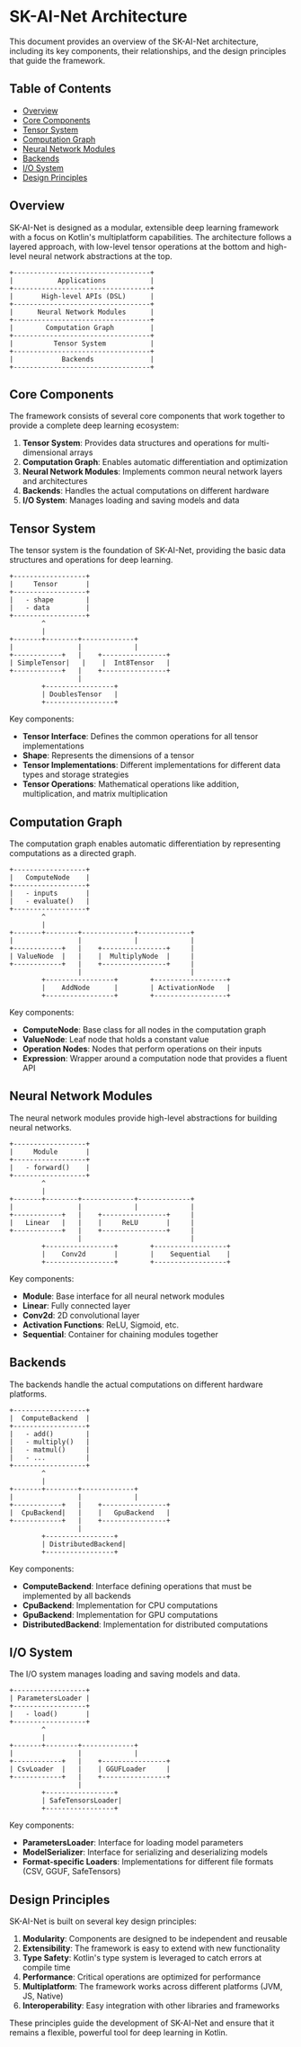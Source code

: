 # SK-AI-Net Architecture

This document provides an overview of the SK-AI-Net architecture, including its key components, their relationships, and the design principles that guide the framework.

## Table of Contents

- [Overview](#overview)
- [Core Components](#core-components)
- [Tensor System](#tensor-system)
- [Computation Graph](#computation-graph)
- [Neural Network Modules](#neural-network-modules)
- [Backends](#backends)
- [I/O System](#io-system)
- [Design Principles](#design-principles)

## Overview

SK-AI-Net is designed as a modular, extensible deep learning framework with a focus on Kotlin's multiplatform capabilities. The architecture follows a layered approach, with low-level tensor operations at the bottom and high-level neural network abstractions at the top.

```
+----------------------------------+
|           Applications           |
+----------------------------------+
|       High-level APIs (DSL)      |
+----------------------------------+
|      Neural Network Modules      |
+----------------------------------+
|        Computation Graph         |
+----------------------------------+
|          Tensor System           |
+----------------------------------+
|            Backends              |
+----------------------------------+
```

## Core Components

The framework consists of several core components that work together to provide a complete deep learning ecosystem:

1. **Tensor System**: Provides data structures and operations for multi-dimensional arrays
2. **Computation Graph**: Enables automatic differentiation and optimization
3. **Neural Network Modules**: Implements common neural network layers and architectures
4. **Backends**: Handles the actual computations on different hardware
5. **I/O System**: Manages loading and saving models and data

## Tensor System

The tensor system is the foundation of SK-AI-Net, providing the basic data structures and operations for deep learning.

```
+------------------+
|     Tensor       |
+------------------+
|   - shape        |
|   - data         |
+------------------+
        ^
        |
+-------+--------+-------------+
|                |             |
+------------+   |    +----------------+
| SimpleTensor|   |    |  Int8Tensor   |
+------------+   |    +----------------+
                 |
        +-----------------+
        | DoublesTensor   |
        +-----------------+
```

Key components:
- **Tensor Interface**: Defines the common operations for all tensor implementations
- **Shape**: Represents the dimensions of a tensor
- **Tensor Implementations**: Different implementations for different data types and storage strategies
- **Tensor Operations**: Mathematical operations like addition, multiplication, and matrix multiplication

## Computation Graph

The computation graph enables automatic differentiation by representing computations as a directed graph.

```
+------------------+
|   ComputeNode    |
+------------------+
|   - inputs       |
|   - evaluate()   |
+------------------+
        ^
        |
+-------+--------+-------------+-------------+
|                |             |             |
+------------+   |    +----------------+     |
| ValueNode  |   |    |  MultiplyNode  |     |
+------------+   |    +----------------+     |
                 |                           |
        +-----------------+        +------------------+
        |    AddNode      |        | ActivationNode   |
        +-----------------+        +------------------+
```

Key components:
- **ComputeNode**: Base class for all nodes in the computation graph
- **ValueNode**: Leaf node that holds a constant value
- **Operation Nodes**: Nodes that perform operations on their inputs
- **Expression**: Wrapper around a computation node that provides a fluent API

## Neural Network Modules

The neural network modules provide high-level abstractions for building neural networks.

```
+------------------+
|     Module       |
+------------------+
|   - forward()    |
+------------------+
        ^
        |
+-------+--------+-------------+-------------+
|                |             |             |
+------------+   |    +----------------+     |
|   Linear   |   |    |     ReLU       |     |
+------------+   |    +----------------+     |
                 |                           |
        +-----------------+        +------------------+
        |    Conv2d       |        |    Sequential    |
        +-----------------+        +------------------+
```

Key components:
- **Module**: Base interface for all neural network modules
- **Linear**: Fully connected layer
- **Conv2d**: 2D convolutional layer
- **Activation Functions**: ReLU, Sigmoid, etc.
- **Sequential**: Container for chaining modules together

## Backends

The backends handle the actual computations on different hardware platforms.

```
+------------------+
|  ComputeBackend  |
+------------------+
|   - add()        |
|   - multiply()   |
|   - matmul()     |
|   - ...          |
+------------------+
        ^
        |
+-------+--------+-------------+
|                |             |
+------------+   |    +----------------+
|  CpuBackend|   |    |   GpuBackend   |
+------------+   |    +----------------+
                 |
        +-----------------+
        | DistributedBackend|
        +-----------------+
```

Key components:
- **ComputeBackend**: Interface defining operations that must be implemented by all backends
- **CpuBackend**: Implementation for CPU computations
- **GpuBackend**: Implementation for GPU computations
- **DistributedBackend**: Implementation for distributed computations

## I/O System

The I/O system manages loading and saving models and data.

```
+------------------+
| ParametersLoader |
+------------------+
|   - load()       |
+------------------+
        ^
        |
+-------+--------+-------------+
|                |             |
+------------+   |    +----------------+
| CsvLoader  |   |    | GGUFLoader     |
+------------+   |    +----------------+
                 |
        +-----------------+
        | SafeTensorsLoader|
        +-----------------+
```

Key components:
- **ParametersLoader**: Interface for loading model parameters
- **ModelSerializer**: Interface for serializing and deserializing models
- **Format-specific Loaders**: Implementations for different file formats (CSV, GGUF, SafeTensors)

## Design Principles

SK-AI-Net is built on several key design principles:

1. **Modularity**: Components are designed to be independent and reusable
2. **Extensibility**: The framework is easy to extend with new functionality
3. **Type Safety**: Kotlin's type system is leveraged to catch errors at compile time
4. **Performance**: Critical operations are optimized for performance
5. **Multiplatform**: The framework works across different platforms (JVM, JS, Native)
6. **Interoperability**: Easy integration with other libraries and frameworks

These principles guide the development of SK-AI-Net and ensure that it remains a flexible, powerful tool for deep learning in Kotlin.